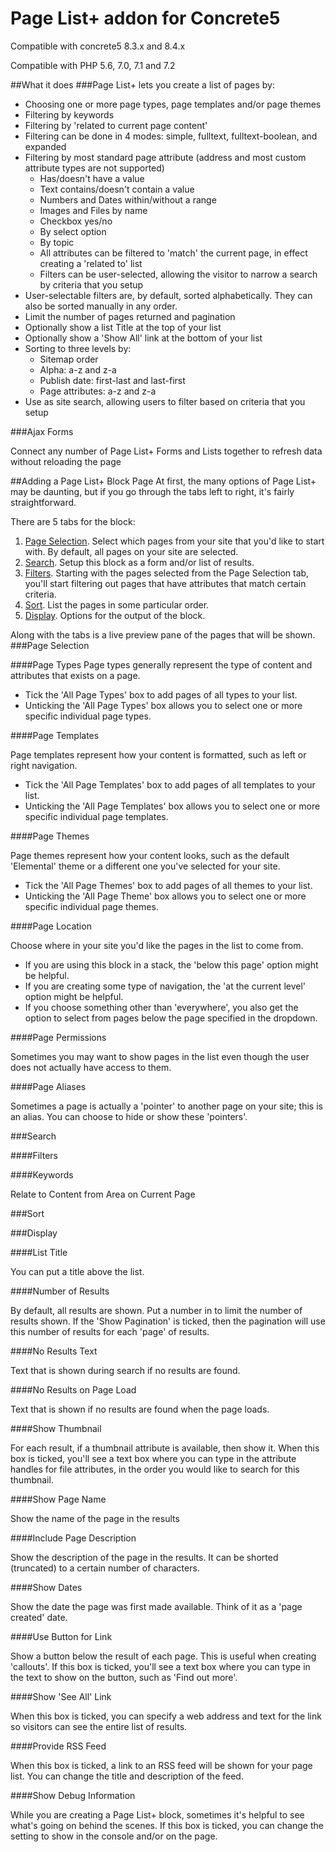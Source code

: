 # Page List+ addon for Concrete5

Compatible with concrete5 8.3.x and 8.4.x

Compatible with PHP 5.6, 7.0, 7.1 and 7.2

##What it does
###Page List+ lets you create a list of pages by:

* Choosing one or more page types, page templates and/or page themes
* Filtering by keywords
* Filtering by 'related to current page content'
* Filtering can be done in 4 modes: simple, fulltext, fulltext-boolean, and expanded
* Filtering by most standard page attribute (address and most custom attribute types are not supported)
	* Has/doesn't have a value
	* Text contains/doesn't contain a value
	* Numbers and Dates within/without a range
	* Images and Files by name
	* Checkbox yes/no
	* By select option
	* By topic
	* All attributes can be filtered to 'match' the current page, in effect creating a 'related to' list
	* Filters can be user-selected, allowing the visitor to narrow a search by criteria that you setup
* User-selectable filters are, by default, sorted alphabetically. They can also be sorted manually in any order.
* Limit the number of pages returned and pagination
* Optionally show a list Title at the top of your list
* Optionally show a 'Show All' link at the bottom of your list
* Sorting to three levels by:
    * Sitemap order
    * Alpha: a-z and z-a
    * Publish date: first-last and last-first
    * Page attributes: a-z and z-a
* Use as site search, allowing users to filter based on criteria that you setup

###Ajax Forms

Connect any number of Page List+ Forms and Lists together to refresh data without reloading the page

##Adding a Page List+ Block Page
At first, the many options of Page List+ may be daunting, but if you go through the tabs left to right, it's fairly straightforward.

There are 5 tabs for the block:

1. [Page Selection](#page-selection). Select which pages from your site that you'd like to start with. By default, all pages on your site are selected.
2. [Search](#search). Setup this block as a form and/or list of results.
3. [Filters](#filters). Starting with the pages selected from the Page Selection tab, you'll start filtering out pages that have attributes that match certain criteria.
4. [Sort](#sort). List the pages in some particular order.
5. [Display](#display). Options for the output of the block.

Along with the tabs is a live preview pane of the pages that will be shown.
###Page Selection

####Page Types
Page types generally represent the type of content and attributes that exists on a page.

* Tick the 'All Page Types' box to add pages of all types to your list.
* Unticking the 'All Page Types' box allows you to select one or more specific individual page types.

####Page Templates

Page templates represent how your content is formatted, such as left or right navigation.

* Tick the 'All Page Templates' box to add pages of all templates to your list.
* Unticking the 'All Page Templates' box allows you to select one or more specific individual page templates.

####Page Themes

Page themes represent how your content looks, such as the default 'Elemental' theme or a different one you've selected for your site.

* Tick the 'All Page Themes' box to add pages of all themes to your list.
* Unticking the 'All Page Theme' box allows you to select one or more specific individual page themes.

####Page Location

Choose where in your site you'd like the pages in the list to come from. 

* If you are using this block in a stack, the 'below this page' option might be helpful.
* If you are creating some type of navigation, the 'at the current level' option might be helpful.
* If you choose something other than 'everywhere', you also get the option to select from pages below the page specified in the dropdown.

####Page Permissions

Sometimes you may want to show pages in the list even though the user does not actually have access to them.

####Page Aliases

Sometimes a page is actually a 'pointer' to another page on your site; this is an alias. You can choose to hide or show these 'pointers'.

###Search

####Filters

####Keywords

Relate to Content from Area on Current Page

###Sort

###Display

####List Title

You can put a title above the list.

####Number of Results

By default, all results are shown. Put a number in to limit the number of results shown. If the 'Show Pagination' is ticked, then the pagination will use this number of results for each 'page' of results.

####No Results Text

Text that is shown during search if no results are found.

####No Results on Page Load

Text that is shown if no results are found when the page loads.

####Show Thumbnail

For each result, if a thumbnail attribute is available, then show it. When this box is ticked, you'll see a text box where you can type in the attribute handles for file attributes, in the order you would like to search for this thumbnail.

####Show Page Name

Show the name of the page in the results

####Include Page Description

Show the description of the page in the results. It can be shorted (truncated) to a certain number of characters.

####Show Dates

Show the date the page was first made available. Think of it as a 'page created' date.

####Use Button for Link

Show a button below the result of each page. This is useful when creating 'callouts'. If this box is ticked, you'll see a text box where you can type in the text to show on the button, such as 'Find out more'.

####Show 'See All' Link

When this box is ticked, you can specify a web address and text for the link so visitors can see the entire list of results.

####Provide RSS Feed

When this box is ticked, a link to an RSS feed will be shown for your page list. You can change the title and description of the feed.

####Show Debug Information

While you are creating a Page List+ block, sometimes it's helpful to see what's going on behind the scenes. If this box is ticked, you can change the setting to show in the console and/or on the page.